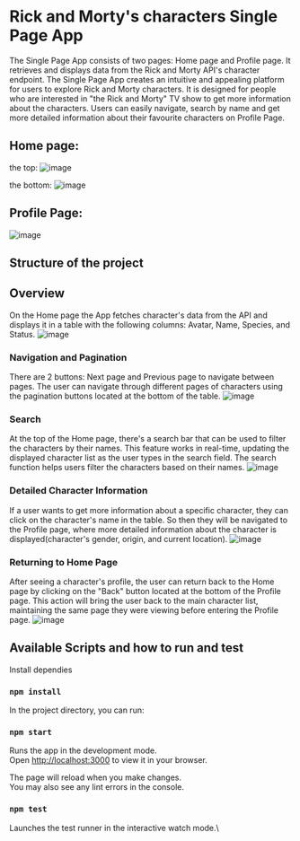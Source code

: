 # Rick and Morty's characters Single Page App
The Single Page App consists of two pages: Home page and Profile page. It retrieves and displays data from the Rick and Morty API's character endpoint. The Single Page App creates an intuitive and appealing platform for users to explore Rick and Morty characters. It is designed for people who are interested in "the Rick and Morty" TV show to get more information about the characters. Users can easily navigate, search by name and get more detailed information about their favourite characters on Profile Page.
## Home page:
the top:
![image](https://github.com/zhypargulk/genesys_task/assets/130022154/6aff8fdb-b213-4586-9e95-b6a7c18d973e)

the bottom: 
![image](https://github.com/zhypargulk/genesys_task/assets/130022154/bf26639c-4b07-43a0-a724-414240edcd02)

## Profile Page:
![image](https://github.com/zhypargulk/genesys_task/assets/130022154/4e7c7be9-dd98-492f-b706-ba20614a7e6c)


## Structure of the project

## Overview
On the Home page the App fetches character's data from the API and displays it in a table with the following columns: Avatar, Name, Species, and Status.
![image](https://github.com/zhypargulk/genesys_task/assets/130022154/86dc0636-8bc1-467d-ab63-b3c723b9f15d)

### Navigation and Pagination

There are 2 buttons: Next page and Previous page to navigate between pages. The user can navigate through different pages of characters using the pagination buttons located at the bottom of the table.
![image](https://github.com/zhypargulk/genesys_task/assets/130022154/fa3938d5-f0cf-4595-bf42-b8ba844c1423)
### Search
At the top of the Home page, there's a search bar that can be used to filter the characters by their names. This feature works in real-time, updating the displayed character list as the user types in the search field. The search function helps users filter the characters based on their names.
![image](https://github.com/zhypargulk/genesys_task/assets/130022154/9dae1216-0749-4393-b9e8-9fb5adc72a2c)


### Detailed Character Information
If a user wants to get more information about a specific character, they can click on the character's name in the table. So then they will be navigated to the Profile page, where more detailed information about the character is displayed(character's gender, origin, and current location).
![image](https://github.com/zhypargulk/genesys_task/assets/130022154/2fcd8de7-20c2-4dc5-a322-d377cbbcc72d)


### Returning to Home Page
After seeing a character's profile, the user can return back to the Home page by clicking on the "Back" button located at the bottom of the Profile page. This action will bring the user back to the main character list, maintaining the same page they were viewing before entering the Profile page.
![image](https://github.com/zhypargulk/genesys_task/assets/130022154/7c1f3768-5d74-4fe2-bbd2-a99f6f90dc3b)

## Available Scripts and how to run and test 
Install dependies

### `npm install`
In the project directory, you can run:

### `npm start`

Runs the app in the development mode.\
Open [http://localhost:3000](http://localhost:3000) to view it in your browser.

The page will reload when you make changes.\
You may also see any lint errors in the console.

### `npm test`

Launches the test runner in the interactive watch mode.\
